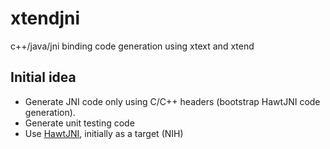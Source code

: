 xtendjni
========

c++/java/jni binding code generation using xtext and xtend

Initial idea
------------

* Generate JNI code only using C/C++ headers (bootstrap HawtJNI code generation).
* Generate unit testing code
* Use [HawtJNI](http://fusesource.com/forge/sites/hawtjni/blog/index.html), initially as a target (NIH)
